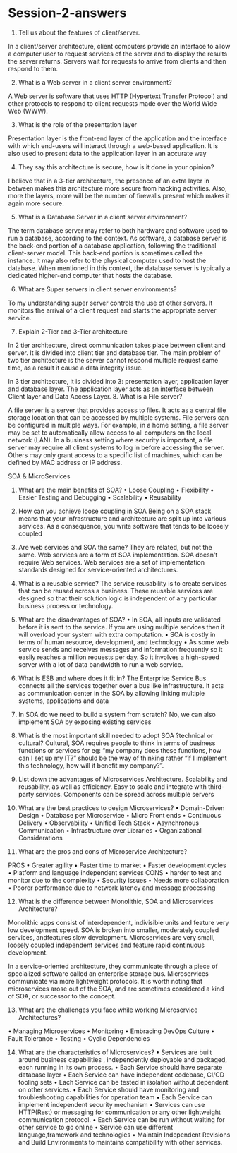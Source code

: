 # Session-2-answers
1.	Tell us about the features of client/server.

In a client/server architecture, client computers provide an interface to allow a computer user to request services of the server and to display the results the server returns. Servers wait for requests to arrive from clients and then respond to them.

2.	What is a Web server in a client server environment?

A Web server is software that uses HTTP (Hypertext Transfer Protocol) and other protocols to respond to client requests made over the World Wide Web (WWW).

3.	What is the role of the presentation layer

Presentation layer is the front-end layer of the application and the interface with which end-users will interact through a web-based application. It is also used to present data to the application layer in an accurate way

4.	They say this architecture is secure, how is it done in your opinion?

I believe that in a 3-tier architecture, the presence of an extra layer in between makes this architecture more secure from hacking activities. Also, more the layers, more will be the number of firewalls present which makes it again more secure.

5.	What is a Database Server in a client server environment?

The term database server may refer to both hardware and software used to run a database, according to the context. As software, a database server is the back-end portion of a database application, following the traditional client-server model. This back-end portion is sometimes called the instance. It may also refer to the physical computer used to host the database. When mentioned in this context, the database server is typically a dedicated higher-end computer that hosts the database.

6.	What are Super servers in client server environments?

To my understanding super server controls the use of other servers.  It monitors the arrival of a client request and starts the appropriate server service.

7.	Explain 2-Tier and 3-Tier architecture

In 2 tier architecture, direct communication takes place between client and server. It is divided into client tier and database tier. The main problem of two tier architecture is the server cannot respond multiple request same time, as a result it cause a data integrity issue.

In 3 tier architecture, it is divided into 3: presentation layer, application layer and database layer. The application layer acts as an interface between Client layer and Data Access Layer. 
8.	What is a File server?

A file server is a server that provides access to files. It acts as a central file storage location that can be accessed by multiple systems. File servers can be configured in multiple ways. For example, in a home setting, a file server may be set to automatically allow access to all computers on the local network (LAN). In a business setting where security is important, a file server may require all client systems to log in before accessing the server. Others may only grant access to a specific list of machines, which can be defined by MAC address or IP address.


 
SOA & MicroServices
 
1.	What are the main benefits of SOA?
•	Loose Coupling
•	Flexibility
•	Easier Testing and Debugging
•	Scalability
•	Reusability


2.	How can you achieve loose coupling in SOA
Being on a SOA stack means that your infrastructure and architecture are split up into various services. As a consequence, you write software that tends to be loosely coupled 

3.	Are web services and SOA the same?
They are related, but not the same.  Web services are a form of SOA implementation. SOA doesn't require Web services. Web services are a set of implementation standards designed for service-oriented architectures.

4.	What is a reusable service?
The service reusability is to create services that can be reused across a business. These reusable services are designed so that their solution logic is independent of any particular business process or technology.

5.	What are the disadvantages of SOA?
•	In SOA, all inputs are validated before it is sent to the service. If you are using multiple services then it will overload your system with extra computation.
•	SOA is costly in terms of human resource, development, and technology
•	As some web service sends and receives messages and information frequently so it easily reaches a million requests per day. So it involves a high-speed server with a lot of data bandwidth to run a web service.




6.	What is ESB and where does it fit in?
The Enterprise Service Bus connects all the services together over a bus like infrastructure. It acts as communication center in the SOA by allowing linking multiple systems, applications and data 

7.	In SOA do we need to build a system from scratch?
No, we can also implement SOA by exposing existing services

8.	What is the most important skill needed to adopt SOA ?technical or cultural?
Cultural, SOA requires people to think in terms of business functions or services for eg: “my company does these functions, how can I set up my IT?” should be the way of thinking rather “if I implement this technology, how will it benefit my company?”.
9.	List down the advantages of Microservices Architecture.
Scalability and reusability, as well as efficiency. Easy to scale and integrate with third-party services. Components can be spread across multiple servers

10.	What are the best practices to design Microservices?
•	Domain-Driven Design
•	Database per Microservice
•	Micro Front ends
•	Continuous Delivery
•	Observability
•	Unified Tech Stack
•	Asynchronous Communication
•	Infrastructure over Libraries
•	Organizational Considerations

11.	What are the pros and cons of Microservice Architecture?

PROS
•	Greater agility
•	Faster time to market
•	Faster development cycles
•	Platform and language independent services
CONS
•	harder to test and monitor due to the complexity
•	Security issues
•	Needs more collaboration
•	Poorer performance due to network latency and message processing

12.	What is the difference between Monolithic, SOA and Microservices Architecture?

Monolithic apps consist of interdependent, indivisible units and feature very low development speed. SOA is broken into smaller, moderately coupled services, andfeatures slow development. Microservices are very small, loosely coupled independent services and feature rapid continuous development.

In a service-oriented architecture, they communicate through a piece of specialized software called an enterprise storage bus. Microservices communicate via more lightweight protocols. It is worth noting that microservices arose out of the SOA, and are sometimes considered a kind of SOA, or successor to the concept.

13.	What are the challenges you face while working Microservice Architectures?

•	Managing Microservices
•	Monitoring
•	Embracing DevOps Culture
•	Fault Tolerance
•	Testing
•	Cyclic Dependencies

14.	What are the characteristics of Microservices?
•	Services are built around business capabilities , independently deployable and packaged, each running in its own process.
•	Each Service should have separate database layer
•	Each Service can have independent codebase, CI/CD tooling sets
•	Each Service can be tested in isolation without dependent on other services.
•	Each Service should have monitoring and troubleshooting capabilities for operation team
•	Each Service can implement independent security mechanism
•	Services can use HTTP(Rest) or messaging for communication or any other lightweight communication protocol.
•	Each Service can be run without waiting for other service to go online
•	Service can use different language,framework and technologies
•	Maintain Independent Revisions and Build Environments to maintains compatibility with other services.


